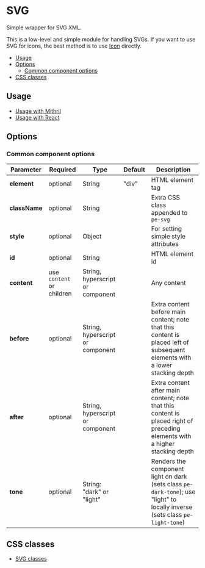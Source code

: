 # SVG

Simple wrapper for SVG XML.

This is a low-level and simple module for handling SVGs. If you want to use SVG for icons, the best method is to use [Icon](icon.md) directly.

<!-- MarkdownTOC autolink="true" autoanchor="true" bracket="round" levels="1,2,3" -->

- [Usage](#usage)
- [Options](#options)
  - [Common component options](#common-component-options)
- [CSS classes](#css-classes)

<!-- /MarkdownTOC -->


<a id="usage"></a>
## Usage

* [Usage with Mithril](mithril/svg.md)
* [Usage with React](react/svg.md)



<a id="options"></a>
## Options


<a id="common-component-options"></a>
### Common component options

| **Parameter** |  **Required** | **Type** | **Default** | **Description** |
| ------------- | -------------- | -------- | ----------- | --------------- |
| **element**   | optional       | String   | "div" | HTML element tag |
| **className** | optional       | String   |       | Extra CSS class appended to `pe-svg` |
| **style**     | optional       | Object   |       | For setting simple style attributes |
| **id**        | optional       | String   |       | HTML element id |
| **content**   | use `content` or children | String, hyperscript or component |  | Any content |
| **before**    | optional       | String, hyperscript or component | | Extra content before main content; note that this content is placed left of subsequent elements with a lower stacking depth |
| **after**     | optional       | String, hyperscript or component | | Extra content after main content; note that this content is placed right of preceding elements with a higher stacking depth |
| **tone**      | optional       | String: "dark" or "light" |  | Renders the component light on dark (sets class `pe-dark-tone`); use "light" to locally inverse (sets class `pe-light-tone`) |



<a id="css-classes"></a>
## CSS classes

* [SVG classes](../../packages/polythene-css-classes/svg.js)
